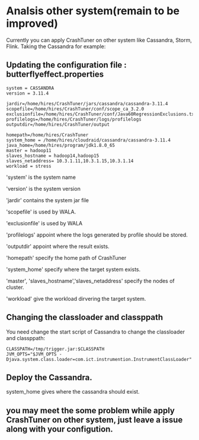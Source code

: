 # Analsis other system(remain to be improved)
Currently you can apply CrashTuner on other system like Cassandra, Storm, Flink.
Taking the Cassandra for example:
## Updating the configuration file : butterflyeffect.properties
```
system = CASSANDRA
version = 3.11.4

jardir=/home/hires/CrashTuner/jars/cassandra/cassandra-3.11.4
scopefile=/home/hires/CrashTuner/conf/scope_ca_3.2.0
exclusionfile=/home/hires/CrashTuner/conf/Java60RegressionExclusions.txt
profilelogs=/home/hires/CrashTuner/logs/profilelogs
outputdir=/home/hires/CrashTuner/output

homepath=/home/hires/CrashTuner
system_home = /home/hires/cloudraid/cassandra/cassandra-3.11.4
java_home=/home/hires/program/jdk1.8.0_65
master = hadoop11
slaves_hostname = hadoop14,hadoop15
slaves_netaddress= 10.3.1.11,10.3.1.15,10.3.1.14
workload = stress
```
'system' is the system name

'version' is the system version

'jardir' contains the system jar file

'scopefile' is used by WALA.

'exclusionfile' is used by WALA

'profilelogs' appoint where the logs generated by profile should be stored.

'outputdir' appoint where the result exists.

'homepath' specify the home path of CrashTuner

'system_home' specify where the target system exists.

'master', 'slaves_hostname','slaves_netaddress' specify the nodes of cluster.

'workload' give the workload dirvering the target system.

## Changing the classloader and classppath
You need change the start script of Cassandra to change the classloader and classppath:

```
CLASSPATH=/tmp/trigger.jar:$CLASSPATH
JVM_OPTS="$JVM_OPTS -Djava.system.class.loader=com.ict.instrumention.InstrumentClassLoader"
```

## Deploy the Cassandra.
system_home gives where the cassandra should exist.

## you may meet the some problem while apply CrashTuner on other system, just leave a issue along with your configution.

